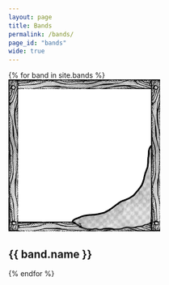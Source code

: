 ```yaml
---
layout: page
title: Bands
permalink: /bands/
page_id: "bands"
wide: true
---
```


<div class="container">
    <div class="row gap-3" id="band-container">
        {% for band in site.bands %}
            <div class="band-card col-md-6 mb-4" style="background-image:url('/assets/img/band_photos/{{ band.img }}.jpg');">
                <img class="band-frame" src="/assets/img/band_frame.png" />
                <h2 class="band-name">{{ band.name }}</h2>
                <a href="{{ band.url }}" class="band-link"></a>
            </div>
        {% endfor %}
    </div>
</div>